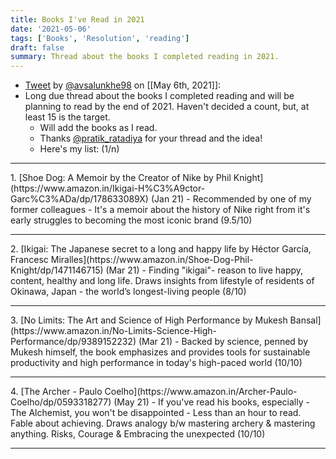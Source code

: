 ```yaml
---
title: Books I've Read in 2021
date: '2021-05-06'
tags: ['Books', 'Resolution', 'reading']
draft: false
summary: Thread about the books I completed reading in 2021.
---
```


- [Tweet](https://twitter.com/i/status/1390368138319908867) by [@avsalunkhe98](https://twitter.com/avsalunkhe98) on [[May 6th, 2021]]:
- Long due thread about the books I completed reading and will be planning to read by the end of 2021. Haven't decided a count, but, at least 15 is the target.
  - Will add the books as I read.
  - Thanks [@pratik_ratadiya](https://twitter.com/pratik_ratadiya) for your thread and the idea!
  - Here's my list: (1/n)
<hr/>
1. [Shoe Dog: A Memoir by the Creator of Nike by Phil Knight](https://www.amazon.in/Ikigai-H%C3%A9ctor-Garc%C3%ADa/dp/178633089X)  (Jan 21)
    - Recommended by one of my former colleagues
    - It's a memoir about the history of Nike right from it's early struggles to becoming the most iconic brand
    (9.5/10)
<hr/>
2. [Ikigai: The Japanese secret to a long and happy life by Héctor García, Francesc Miralles](https://www.amazon.in/Shoe-Dog-Phil-Knight/dp/1471146715)  (Mar 21)
    - Finding "ikigai"- reason to live happy, content, healthy and long life. Draws insights from lifestyle of residents of Okinawa, Japan - the world’s longest-living people
    (8/10)
<hr/>
3. [No Limits: The Art and Science of High Performance by Mukesh Bansal](https://www.amazon.in/No-Limits-Science-High-Performance/dp/9389152232)   (Mar 21)
    - Backed by science, penned by Mukesh himself, the book emphasizes and provides tools for sustainable productivity and high performance in today's high-paced world
    (10/10)
<hr/>
4. [The Archer - Paulo Coelho](https://www.amazon.in/Archer-Paulo-Coelho/dp/0593318277) (May 21) 
    - If you've read his books, especially - The Alchemist, you won't be disappointed
    - Less than an hour to read. Fable about achieving. Draws analogy b/w mastering archery & mastering anything. Risks, Courage & Embracing the unexpected
    (10/10)
<hr/>